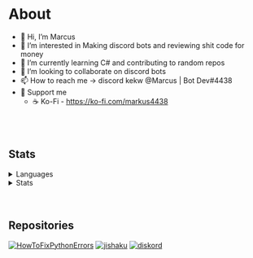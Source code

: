 # About
- 👋 Hi, I’m Marcus
- 👀 I’m interested in Making discord bots and reviewing shit code for money
- 🌱 I’m currently learning C# and contributing to random repos
- 💞️ I’m looking to collaborate on discord bots
- 📫 How to reach me -> discord kekw @Marcus | Bot Dev#4438
- 🙏 Support me 
  - ☕ Ko-Fi - https://ko-fi.com/markus4438

<br>
<br>

## Stats

<details>

  <summary>Languages</summary>

  ![lang](https://github-readme-stats.vercel.app/api/top-langs/?username=MarzaElise&theme=radical)

</details>

<details>

  <summary>Stats</summary>

  ![stats](https://github-readme-stats.vercel.app/api?username=MarzaElise&theme=radical&count_private=true&show_icons=True)

</details>

<br>
<br>

## Repositories

[![HowToFixPythonErrors](https://github-readme-stats.vercel.app/api/pin/?username=MarzaElise&repo=HowToFixPythonErrors&show_owner=True&theme=github_dark)](https://github.com/MarzaElise/HowToFixPythonErrors)
[![jishaku](https://github-readme-stats.vercel.app/api/pin/?username=MarzaElise&repo=jishaku&show_owner=True&theme=github_dark)](https://github.com/MarzaElise/jishaku)
[![diskord](https://github-readme-stats.vercel.app/api/pin/?username=diskord-dev&repo=diskord&show_owner=True&theme=github_dark)](https://github.com/diskord-dev/diskord)

<!-- ## Github Stats

<details>
  <summary>:zap: GitHub Stats</summary>
  <br>
  <img align="left" alt="GitHub Stats" src="https://github-readme-stats.vercel.app/api?username=MarzaElise&theme=radical&count_private=true&show_icons=True"/>
</details> -->
